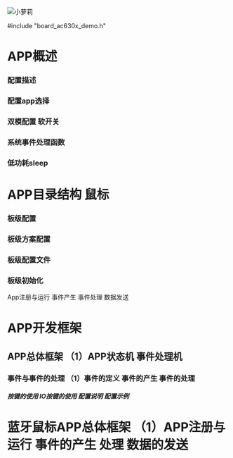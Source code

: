 
![小萝莉](ttps://c-ssl.duitang.com/uploads/item/201803/24/20180324003953_MxfYJ.thumb.700_0.jpeg)

#include "board_ac630x_demo.h"
# APP概述     
### 配置描述       
### 配置app选择
### 双模配置 软开关 
### 系统事件处理函数   
### 低功耗sleep

# APP目录结构 鼠标

###  板级配置
###  板级方案配置   
###  板级配置文件
###  板级初始化

App注册与运行
事件产生
事件处理
数据发送


# APP开发框架
## APP总体框架 （1）APP状态机 事件处理机
### 事件与事件的处理 （1）事件的定义 事件的产生 事件的处理

##### 按键的使用 IO按键的使用 配置说明  配置示例

# 蓝牙鼠标APP总体框架 （1）APP注册与运行  事件的产生 处理  数据的发送
